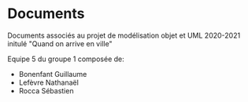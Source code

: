 # Documents

Documents associés au projet de modélisation objet et UML 2020-2021 initulé "Quand on arrive en ville"

Equipe 5 du groupe 1 composée de:
  - Bonenfant Guillaume
  - Lefèvre Nathanaël 
  - Rocca Sébastien 
